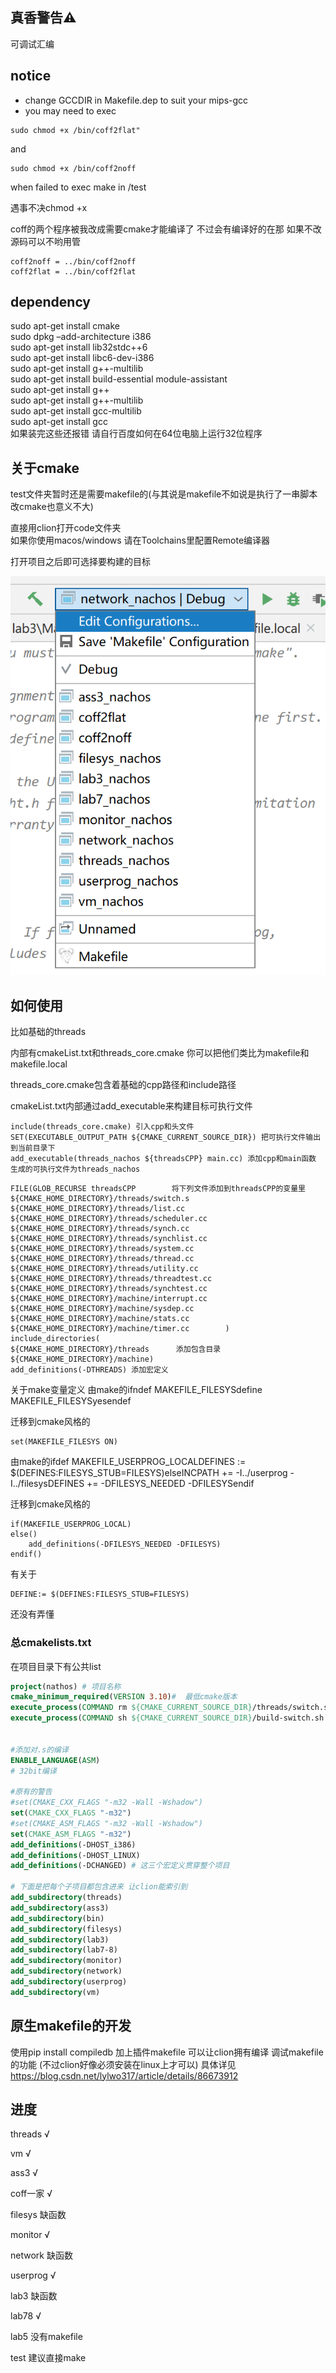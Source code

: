 ## 真香警告⚠
可调试汇编
## notice
 - change GCCDIR in Makefile.dep to suit your mips-gcc
 - you may need to exec 
```shell  
sudo chmod +x /bin/coff2flat"  
```
 and   
```shell  
sudo chmod +x /bin/coff2noff  
```
when failed to exec make in /test  

遇事不决chmod +x

coff的两个程序被我改成需要cmake才能编译了 不过会有编译好的在那 如果不改源码可以不哟用管

```
coff2noff = ../bin/coff2noff
coff2flat = ../bin/coff2flat
```

## dependency
sudo apt-get install cmake  
sudo dpkg –add-architecture i386  
sudo apt-get install lib32stdc++6  
sudo apt-get install libc6-dev-i386  
sudo apt-get install g++-multilib    
sudo apt-get install build-essential module-assistant   
sudo apt-get install g++  
sudo apt-get install g++-multilib   
sudo apt-get install gcc-multilib   
sudo apt-get install gcc  
如果装完这些还报错 请自行百度如何在64位电脑上运行32位程序  

## 关于cmake 
test文件夹暂时还是需要makefile的(与其说是makefile不如说是执行了一串脚本 改cmake也意义不大)  

直接用clion打开code文件夹  
如果你使用macos/windows 请在Toolchains里配置Remote编译器   

打开项目之后即可选择要构建的目标



![image-20200314013708775](image-20200314013708775.png)

## 如何使用

比如基础的threads

内部有cmakeList.txt和threads_core.cmake 你可以把他们类比为makefile和makefile.local

threads_core.cmake包含着基础的cpp路径和include路径

cmakeList.txt内部通过add_executable来构建目标可执行文件



```
include(threads_core.cmake) 引入cpp和头文件
SET(EXECUTABLE_OUTPUT_PATH ${CMAKE_CURRENT_SOURCE_DIR}) 把可执行文件输出到当前目录下
add_executable(threads_nachos ${threadsCPP} main.cc) 添加cpp和main函数 生成的可执行文件为threads_nachos
```

```
FILE(GLOB_RECURSE threadsCPP        将下列文件添加到threadsCPP的变量里
${CMAKE_HOME_DIRECTORY}/threads/switch.s        
${CMAKE_HOME_DIRECTORY}/threads/list.cc        ${CMAKE_HOME_DIRECTORY}/threads/scheduler.cc        ${CMAKE_HOME_DIRECTORY}/threads/synch.cc        ${CMAKE_HOME_DIRECTORY}/threads/synchlist.cc        ${CMAKE_HOME_DIRECTORY}/threads/system.cc        ${CMAKE_HOME_DIRECTORY}/threads/thread.cc        ${CMAKE_HOME_DIRECTORY}/threads/utility.cc        ${CMAKE_HOME_DIRECTORY}/threads/threadtest.cc        ${CMAKE_HOME_DIRECTORY}/threads/synchtest.cc        ${CMAKE_HOME_DIRECTORY}/machine/interrupt.cc        ${CMAKE_HOME_DIRECTORY}/machine/sysdep.cc        
${CMAKE_HOME_DIRECTORY}/machine/stats.cc        
${CMAKE_HOME_DIRECTORY}/machine/timer.cc        )
include_directories(        
${CMAKE_HOME_DIRECTORY}/threads      添加包含目录  
${CMAKE_HOME_DIRECTORY}/machine)
add_definitions(-DTHREADS) 添加宏定义
```

关于make变量定义 由make的ifndef MAKEFILE_FILESYSdefine MAKEFILE_FILESYSyesendef  

迁移到cmake风格的

```
set(MAKEFILE_FILESYS ON)
```

由make的ifdef MAKEFILE_USERPROG_LOCALDEFINES := $(DEFINES:FILESYS_STUB=FILESYS)elseINCPATH += -I../userprog -I../filesysDEFINES += -DFILESYS_NEEDED -DFILESYSendif  

迁移到cmake风格的

```
if(MAKEFILE_USERPROG_LOCAL)
else()
    add_definitions(-DFILESYS_NEEDED -DFILESYS)
endif()
```

有关于

```
DEFINE:= $(DEFINES:FILESYS_STUB=FILESYS)
```

还没有弄懂

### 总cmakelists.txt

在项目目录下有公共list

```cmake
project(nathos) # 项目名称
cmake_minimum_required(VERSION 3.10)#  最低cmake版本
execute_process(COMMAND rm ${CMAKE_CURRENT_SOURCE_DIR}/threads/switch.s)  # 执行两行脚本用来对switch.s进行宏替换预处理 如果修改了switch-linux的源码要特别注意这里有没有执行成功
execute_process(COMMAND sh ${CMAKE_CURRENT_SOURCE_DIR}/build-switch.sh ${CMAKE_CURRENT_SOURCE_DIR})


#添加对.s的编译
ENABLE_LANGUAGE(ASM)
# 32bit编译

#原有的警告
#set(CMAKE_CXX_FLAGS "-m32 -Wall -Wshadow")
set(CMAKE_CXX_FLAGS "-m32")
#set(CMAKE_ASM_FLAGS "-m32 -Wall -Wshadow")
set(CMAKE_ASM_FLAGS "-m32")
add_definitions(-DHOST_i386)
add_definitions(-DHOST_LINUX)
add_definitions(-DCHANGED) # 这三个宏定义贯穿整个项目

# 下面是把每个子项目都包含进来 让clion能索引到
add_subdirectory(threads)
add_subdirectory(ass3)
add_subdirectory(bin)
add_subdirectory(filesys)
add_subdirectory(lab3)
add_subdirectory(lab7-8)
add_subdirectory(monitor)
add_subdirectory(network)
add_subdirectory(userprog)
add_subdirectory(vm)

```



## 原生makefile的开发

使用pip install compiledb 加上插件makefile 可以让clion拥有编译 调试makefile的功能 (不过clion好像必须安装在linux上才可以) 具体详见 https://blog.csdn.net/lylwo317/article/details/86673912

## 进度

threads √

vm √

ass3 √

coff一家 √

filesys 缺函数

monitor √

network 缺函数

userprog √

lab3 缺函数

lab78 √

lab5 没有makefile

test 建议直接make
